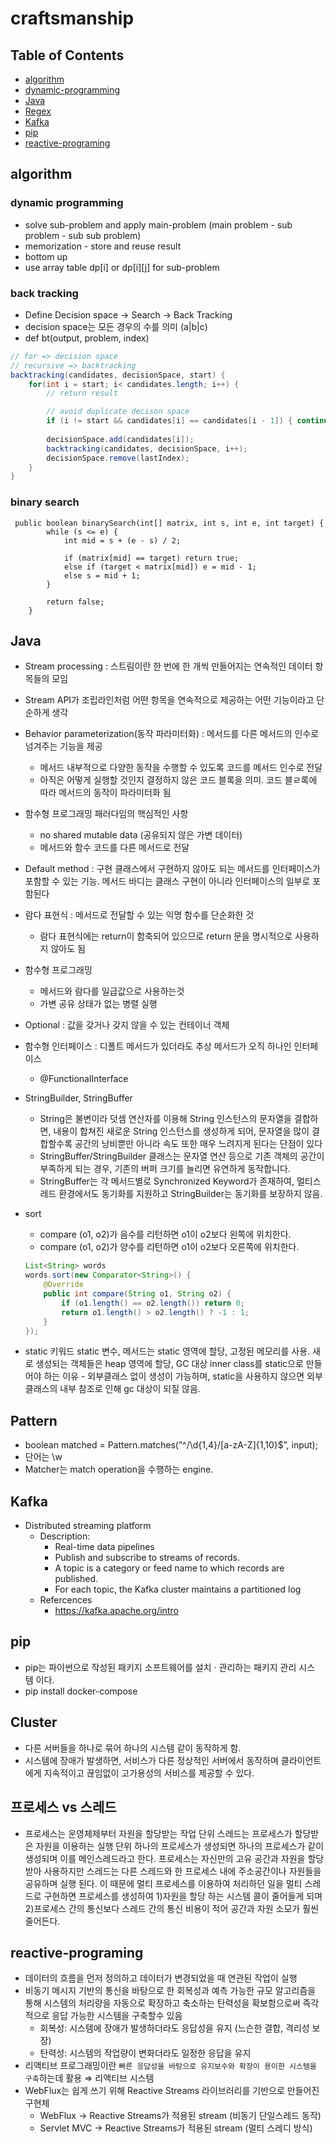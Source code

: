 # craftsmanship

## Table of Contents

- [algorithm](#algorithm)
- [dynamic-programming](#dynamic-programming)
- [Java](#java)
- [Regex](#pattern)
- [Kafka](#kafka)
- [pip](#pip)
- [reactive-programing](#reactive-programing)

## algorithm

### dynamic programming
- solve sub-problem and apply main-problem (main problem - sub problem - sub sub problem)
- memorization - store and reuse result 
- bottom up
- use array table dp[i] or dp[i][j] for sub-problem

### back tracking
- Define Decision space -> Search -> Back Tracking
- decision space는 모든 경우의 수를 의미 (a|b|c)
- def bt(output, problem, index)
```java //
// for => decision space
// recursive => backtracking
backtracking(candidates, decisionSpace, start) {
    for(int i = start; i< candidates.length; i++) {
        // return result

        // avoid duplicate decison space
        if (i != start && candidates[i] == candidates[i - 1]) { continue; }
        
        decisionSpace.add(candidates[i]);
        backtracking(candidates, decisionSpace, i++);
        decisionSpace.remove(lastIndex);
    }
}
```

### binary search
```
 public boolean binarySearch(int[] matrix, int s, int e, int target) {
        while (s <= e) {
            int mid = s + (e - s) / 2;

            if (matrix[mid] == target) return true;
            else if (target < matrix[mid]) e = mid - 1;
            else s = mid + 1;
        }

        return false;
    }
```


## Java
- Stream processing : 스트림이란 한 번에 한 개씩 만들어지는 연속적인 데이터 항목들의 모임
- Stream API가 조립라인처럼 어떤 항목을 연속적으로 제공하는 어떤 기능이라고 단순하게 생각
- Behavior parameterization(동작 파라미터화) : 메서드를 다른 메서드의 인수로 넘겨주는 기능을 제공
    - 메서드 내부적으로 다양한 동작을 수행할 수 있도록 코드를 메서드 인수로 전달
    - 아직은 어떻게 실행할 것인지 결정하지 않은 코드 블록을 의미. 코드 블ㄹ록에 따라 메서드의 동작이 파라미터화 됨
- 함수형 프로그래밍 패러다임의 핵심적인 사항
    - no shared mutable data (공유되지 않은 가변 데이터)
    - 메서드와 함수 코드를 다른 메서드로 전달
- Default method : 구현 클래스에서 구현하지 않아도 되는 메서드를 인터페이스가 포함할 수 있는 기능. 메서드 바디는 클래스 구현이 아니라 인터페이스의 일부로 포함된다
- 람다 표현식 : 메서드로 전달할 수 있는 익명 함수를 단순화한 것
    - 람다 표현식에는 return이 함축되어 있으므로 return 문을 명시적으로 사용하지 않아도 됨
- 함수형 프로그래밍
    - 메서드와 람다를 일급값으로 사용하는것
    - 가변 공유 상태가 없는 병렬 실행
- Optional<T> : 값을 갖거나 갖지 않을 수 있는 컨테이너 객체
- 함수형 인터페이스 : 디폴트 메서드가 있더라도 추상 메서드가 오직 하나인 인터페이스
    - @FunctionalInterface

- StringBuilder, StringBuffer
    - String은 불변이라 덧셈 연산자를 이용해 String 인스턴스의 문자열을 결합하면, 내용이 합쳐진 새로운 String 인스턴스를 생성하게 되어, 문자열을 많이 결합할수록 공간의 낭비뿐만 아니라 속도 또한 매우 느려지게 된다는 단점이 있다
    - StringBuffer/StringBuilder 클래스는 문자열 연산 등으로 기존 객체의 공간이 부족하게 되는 경우, 기존의 버퍼 크기를 늘리면 유연하게 동작합니다.
    - StringBuffer는 각 메서드별로 Synchronized Keyword가 존재하여, 멀티스레드 환경에서도 동기화를 지원하고 StringBuilder는 동기화를 보장하지 않음.

- sort
    - compare (o1, o2)가 음수를 리턴하면 o1이 o2보다 왼쪽에 위치한다.
    - compare (o1, o2)가 양수를 리턴하면 o1이 o2보다 오른쪽에 위치한다.
    ```java //
    List<String> words
    words.sort(new Comparator<String>() {
        @Override
        public int compare(String o1, String o2) {
            if (o1.length() == o2.length()) return 0;
            return o1.length() > o2.length() ? -1 : 1;
        }
    });
    ```
- static 키워드
static 변수, 메서드는 static 영역에 할당, 고정된 메모리를 사용.
새로 생성되는 객체들은 heap 영역에 할당, GC 대상
inner class를 static으로 만들어야 하는 이유 - 외부클래스 없이 생성이 가능하며, static을 사용하지 않으면 외부 클래스의 내부 참조로 인해 gc 대상이 되질 않음.


## Pattern
- boolean matched = Pattern.matches(”^/\d{1,4}/[a-zA-Z]{1,10}$”,  input);
- 단어는 \w
- Matcher는 match operation을 수행하는 engine.
        


## Kafka
- Distributed streaming platform
    - Description:
        - Real-time data pipelines
        - Publish and subscribe to streams of records.
        - A topic is a category or feed name to which records are published.
        - For each topic, the Kafka cluster maintains a partitioned log
    - Refercences
        - https://kafka.apache.org/intro

## pip
- pip는 파이썬으로 작성된 패키지 소프트웨어를 설치 · 관리하는 패키지 관리 시스템 이다. 
- pip install docker-compose


## Cluster
- 다른 서버들을 하나로 묶어 하나의 시스템 같이 동작하게 함.
- 시스템에 장애가 발생하면, 서비스가 다른 정상적인 서버에서 동작하며 클라이언트에게 지속적이고 끊임없이 고가용성의 서비스를 제공할 수 있다.


## 프로세스 vs 스레드
- 프로세스는 운영체제부터 자원을 할당받는 작업 단위
스레드는 프로세스가 할당받은 자원을 이용하는 실행 단위
하나의 프로세스가 생성되면 하나의 프로세스가 같이 생성되며 이를 메인스레드라고 한다.
프로세스는 자신만의 고유 공간과 자원을 할당 받아 사용하지만 스레드는 다른 스레드와 한 프로세스 내에 주소공간이나 자원들을 공유하며 실행 된다.
이 때문에 멀티 프로세스를 이용하여 처리하던 일을 멀티 스레드로 구현하면 프로세스를 생성하여 1)자원을 할당 하는 시스템 콜이 줄어들게 되며 2)프로세스 간의 통신보다 스레드 간의 통신 비용이 적어 공간과 자원 소모가 훨씬 줄어든다.

## reactive-programing
- 데이터의 흐름을 먼저 정의하고 데이터가 변경되었을 때 연관된 작업이 실행
- 비동기 메시지 기반의 통신을 바탕으로 한 회복성과 예측 가능한 규모 알고리즘을 통해 시스템의 처리량을 자동으로 확장하고 축소하는 탄력성을 확보함으로써 즉각적으로 응답 가능한 시스템을 구축할수 있음
    - 회복성: 시스템에 장애가 발생하더라도 응답성을 유지 (느슨한 결합, 격리성 보장)
    - 탄력성: 시스템의 작업량이 변화더라도 일정한 응답을 유지
- 리액티브 프로그래밍이란 `빠른 응답성을 바탕으로 유지보수와 확장이 용이한 시스템을 구축`하는데 활용  ⇒ 리액티브 시스템
- WebFlux는 쉽게 쓰기 위해 Reactive Streams 라이브러리를 기반으로 만들어진 구현체
    - WebFlux -> Reactive Streams가 적용된 stream (비동기 단일스레드 동작)
    - Servlet MVC -> Reactive Streams가 적용된 stream (멀티 스레디 방식)



